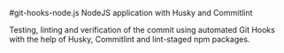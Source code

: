#git-hooks-node.js
NodeJS application with Husky and Commitlint

Testing, linting and verification of the commit using automated Git Hooks with the help of Husky, Commitlint and lint-staged npm packages. 
